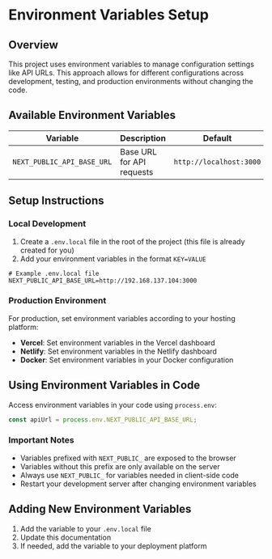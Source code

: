 # Environment Variables Setup

## Overview

This project uses environment variables to manage configuration settings like API URLs. This approach allows for different configurations across development, testing, and production environments without changing the code.

## Available Environment Variables

| Variable | Description | Default |
|----------|-------------|--------|
| `NEXT_PUBLIC_API_BASE_URL` | Base URL for API requests | `http://localhost:3000` |

## Setup Instructions

### Local Development

1. Create a `.env.local` file in the root of the project (this file is already created for you)
2. Add your environment variables in the format `KEY=VALUE`

```
# Example .env.local file
NEXT_PUBLIC_API_BASE_URL=http://192.168.137.104:3000
```

### Production Environment

For production, set environment variables according to your hosting platform:

- **Vercel**: Set environment variables in the Vercel dashboard
- **Netlify**: Set environment variables in the Netlify dashboard
- **Docker**: Set environment variables in your Docker configuration

## Using Environment Variables in Code

Access environment variables in your code using `process.env`:

```typescript
const apiUrl = process.env.NEXT_PUBLIC_API_BASE_URL;
```

### Important Notes

- Variables prefixed with `NEXT_PUBLIC_` are exposed to the browser
- Variables without this prefix are only available on the server
- Always use `NEXT_PUBLIC_` for variables needed in client-side code
- Restart your development server after changing environment variables

## Adding New Environment Variables

1. Add the variable to your `.env.local` file
2. Update this documentation
3. If needed, add the variable to your deployment platform